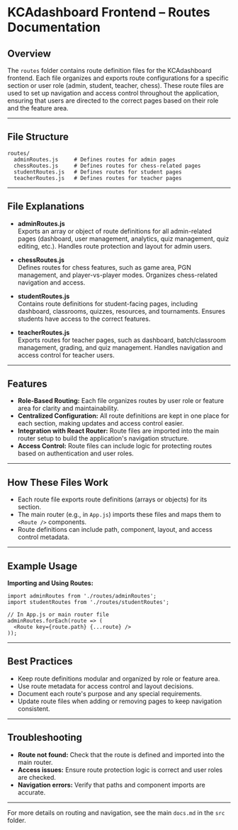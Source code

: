 # KCAdashboard Frontend – Routes Documentation

## Overview

The `routes` folder contains route definition files for the KCAdashboard frontend. Each file organizes and exports route configurations for a specific section or user role (admin, student, teacher, chess). These route files are used to set up navigation and access control throughout the application, ensuring that users are directed to the correct pages based on their role and the feature area.

---

## File Structure

```
routes/
  adminRoutes.js     # Defines routes for admin pages
  chessRoutes.js     # Defines routes for chess-related pages
  studentRoutes.js   # Defines routes for student pages
  teacherRoutes.js   # Defines routes for teacher pages
```

---

## File Explanations

- **adminRoutes.js**  
  Exports an array or object of route definitions for all admin-related pages (dashboard, user management, analytics, quiz management, quiz editing, etc.). Handles route protection and layout for admin users.

- **chessRoutes.js**  
  Defines routes for chess features, such as game area, PGN management, and player-vs-player modes. Organizes chess-related navigation and access.

- **studentRoutes.js**  
  Contains route definitions for student-facing pages, including dashboard, classrooms, quizzes, resources, and tournaments. Ensures students have access to the correct features.

- **teacherRoutes.js**  
  Exports routes for teacher pages, such as dashboard, batch/classroom management, grading, and quiz management. Handles navigation and access control for teacher users.

---

## Features

- **Role-Based Routing:** Each file organizes routes by user role or feature area for clarity and maintainability.
- **Centralized Configuration:** All route definitions are kept in one place for each section, making updates and access control easier.
- **Integration with React Router:** Route files are imported into the main router setup to build the application's navigation structure.
- **Access Control:** Route files can include logic for protecting routes based on authentication and user roles.

---

## How These Files Work

- Each route file exports route definitions (arrays or objects) for its section.
- The main router (e.g., in `App.js`) imports these files and maps them to `<Route />` components.
- Route definitions can include path, component, layout, and access control metadata.

---

## Example Usage

**Importing and Using Routes:**
```
import adminRoutes from './routes/adminRoutes';
import studentRoutes from './routes/studentRoutes';

// In App.js or main router file
adminRoutes.forEach(route => (
  <Route key={route.path} {...route} />
));
```

---

## Best Practices

- Keep route definitions modular and organized by role or feature area.
- Use route metadata for access control and layout decisions.
- Document each route's purpose and any special requirements.
- Update route files when adding or removing pages to keep navigation consistent.

---

## Troubleshooting

- **Route not found:** Check that the route is defined and imported into the main router.
- **Access issues:** Ensure route protection logic is correct and user roles are checked.
- **Navigation errors:** Verify that paths and component imports are accurate.

---

For more details on routing and navigation, see the main `docs.md` in the `src` folder.
